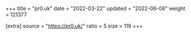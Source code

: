 +++
title = "pr0.uk"
date = "2022-03-22"
updated = "2022-06-08"
weight = 121377

[extra]
source = "https://pr0.uk/"
ratio = 5
size = 119
+++

